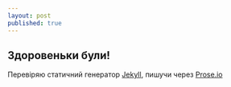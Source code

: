```yaml
---
layout: post
published: true
---
```

## Здоровеньки були!
Перевіряю статичний генератор [Jekyll](https://jekyllrb.com/), пишучи через [Prose.io](https://prose.io/)
